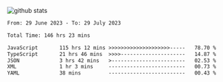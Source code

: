 
![github stats](https://github-readme-stats.vercel.app/api?username=realmahd1&show_icons=true&theme=codeSTACKr&hide_rank=true&count_private=true)

<!--START_SECTION:waka-->

```txt
From: 29 June 2023 - To: 29 July 2023

Total Time: 146 hrs 23 mins

JavaScript       115 hrs 12 mins >>>>>>>>>>>>>>>>>>>>-----   78.70 %
TypeScript       21 hrs 46 mins  >>>>---------------------   14.87 %
JSON             3 hrs 42 mins   >------------------------   02.53 %
XML              1 hr 3 mins     -------------------------   00.73 %
YAML             38 mins         -------------------------   00.43 %
```

<!--END_SECTION:waka-->
